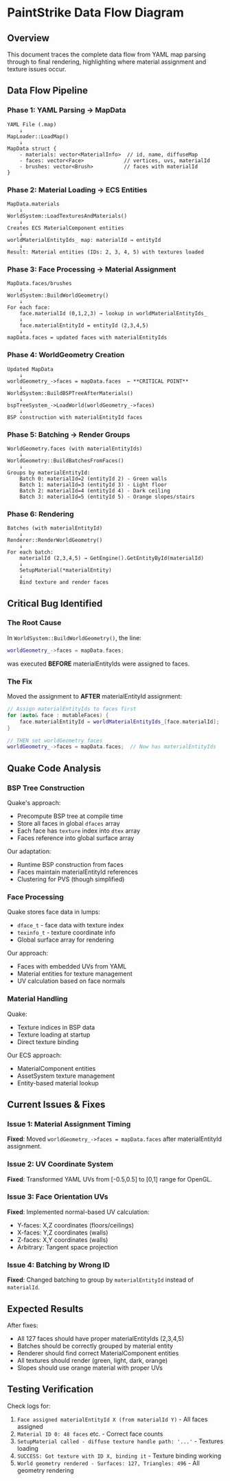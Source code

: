 # PaintStrike Data Flow Diagram

## Overview
This document traces the complete data flow from YAML map parsing through to final rendering, highlighting where material assignment and texture issues occur.

## Data Flow Pipeline

### Phase 1: YAML Parsing → MapData
```
YAML File (.map)
    ↓
MapLoader::LoadMap()
    ↓
MapData struct {
    - materials: vector<MaterialInfo>  // id, name, diffuseMap
    - faces: vector<Face>             // vertices, uvs, materialId
    - brushes: vector<Brush>          // faces with materialId
}
```

### Phase 2: Material Loading → ECS Entities
```
MapData.materials
    ↓
WorldSystem::LoadTexturesAndMaterials()
    ↓
Creates ECS MaterialComponent entities
    ↓
worldMaterialEntityIds_ map: materialId → entityId
    ↓
Result: Material entities (IDs: 2, 3, 4, 5) with textures loaded
```

### Phase 3: Face Processing → Material Assignment
```
MapData.faces/brushes
    ↓
WorldSystem::BuildWorldGeometry()
    ↓
For each face:
    face.materialId (0,1,2,3) → lookup in worldMaterialEntityIds_
    ↓
    face.materialEntityId = entityId (2,3,4,5)
    ↓
mapData.faces = updated faces with materialEntityIds
```

### Phase 4: WorldGeometry Creation
```
Updated MapData
    ↓
worldGeometry_->faces = mapData.faces  ← **CRITICAL POINT**
    ↓
WorldSystem::BuildBSPTreeAfterMaterials()
    ↓
bspTreeSystem_->LoadWorld(worldGeometry_->faces)
    ↓
BSP construction with materialEntityId faces
```

### Phase 5: Batching → Render Groups
```
WorldGeometry.faces (with materialEntityIds)
    ↓
WorldGeometry::BuildBatchesFromFaces()
    ↓
Groups by materialEntityId:
    Batch 0: materialId=2 (entityId 2) - Green walls
    Batch 1: materialId=3 (entityId 3) - Light floor
    Batch 2: materialId=4 (entityId 4) - Dark ceiling
    Batch 3: materialId=5 (entityId 5) - Orange slopes/stairs
```

### Phase 6: Rendering
```
Batches (with materialEntityId)
    ↓
Renderer::RenderWorldGeometry()
    ↓
For each batch:
    materialId (2,3,4,5) → GetEngine().GetEntityById(materialId)
    ↓
    SetupMaterial(*materialEntity)
    ↓
    Bind texture and render faces
```

## Critical Bug Identified

### **The Root Cause**
In `WorldSystem::BuildWorldGeometry()`, the line:
```cpp
worldGeometry_->faces = mapData.faces;
```
was executed **BEFORE** materialEntityIds were assigned to faces.

### **The Fix**
Moved the assignment to **AFTER** materialEntityId assignment:
```cpp
// Assign materialEntityIds to faces first
for (auto& face : mutableFaces) {
    face.materialEntityId = worldMaterialEntityIds_[face.materialId];
}

// THEN set worldGeometry faces
worldGeometry_->faces = mapData.faces;  // Now has materialEntityIds
```

## Quake Code Analysis

### BSP Tree Construction
Quake's approach:
- Precompute BSP tree at compile time
- Store all faces in global `dfaces` array
- Each face has `texture` index into `dtex` array
- Faces reference into global surface array

Our adaptation:
- Runtime BSP construction from faces
- Faces maintain materialEntityId references
- Clustering for PVS (though simplified)

### Face Processing
Quake stores face data in lumps:
- `dface_t` - face data with texture index
- `texinfo_t` - texture coordinate info
- Global surface array for rendering

Our approach:
- Faces with embedded UVs from YAML
- Material entities for texture management
- UV calculation based on face normals

### Material Handling
Quake:
- Texture indices in BSP data
- Texture loading at startup
- Direct texture binding

Our ECS approach:
- MaterialComponent entities
- AssetSystem texture management
- Entity-based material lookup

## Current Issues & Fixes

### Issue 1: Material Assignment Timing
**Fixed**: Moved `worldGeometry_->faces = mapData.faces` after materialEntityId assignment.

### Issue 2: UV Coordinate System
**Fixed**: Transformed YAML UVs from [-0.5,0.5] to [0,1] range for OpenGL.

### Issue 3: Face Orientation UVs
**Fixed**: Implemented normal-based UV calculation:
- Y-faces: X,Z coordinates (floors/ceilings)
- X-faces: Y,Z coordinates (walls)
- Z-faces: X,Y coordinates (walls)
- Arbitrary: Tangent space projection

### Issue 4: Batching by Wrong ID
**Fixed**: Changed batching to group by `materialEntityId` instead of `materialId`.

## Expected Results

After fixes:
- All 127 faces should have proper materialEntityIds (2,3,4,5)
- Batches should be correctly grouped by material entity
- Renderer should find correct MaterialComponent entities
- All textures should render (green, light, dark, orange)
- Slopes should use orange material with proper UVs

## Testing Verification

Check logs for:
1. `Face assigned materialEntityId X (from materialId Y)` - All faces assigned
2. `Material ID 0: 48 faces` etc. - Correct face counts
3. `SetupMaterial called - diffuse texture handle path: '...'` - Textures loading
4. `SUCCESS: Got texture with ID X, binding it` - Texture binding working
5. `World geometry rendered - Surfaces: 127, Triangles: 496` - All geometry rendering
